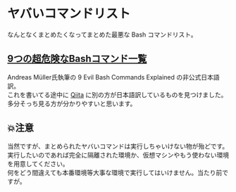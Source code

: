 # ヤバいコマンドリスト
なんとなくまとめたくなってまとめた最悪な Bash コマンドリスト。

## [9つの超危険なBashコマンド一覧](https://github.com/Assault-8448/list-of-dangerous-bash-commands/blob/main/9_evil_bash_commands_explained/9_evil_bash_commands_explained_jp.md)
Andreas Müller氏執筆の 9 Evil Bash Commands Explained の非公式日本語訳。  
これを書いてる途中に [Qiita](https://qiita.com/rana_kualu/items/be32f8302017b7aa2763) に別の方が日本語訳しているものを見つけました。多分そっち見る方が分かりやすいと思います。

## 💥注意
当然ですが、まとめられたヤバいコマンドは実行しちゃいけない物が殆どです。  
実行したいのであれば完全に隔離された環境か、仮想マシンやもう使わない環境を用意してください。  
何をどう間違えても本番環境等大事な環境で実行してはいけません。当たり前ですが。